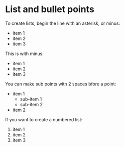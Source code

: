 # List and bullet points 

To create lists, begin the line with an asterisk, or minus:

* item 1
* item 2
* item 3 

This is with minus:

- item 1
- item 2
- item 3 

You can make sub points with 2 spaces bfore a point:

* item 1 
  * sub-item 1
  * sub-item 2
* item 2

If you want to create a numbered list: 
1. item 1
1. item 2
1. item 3
